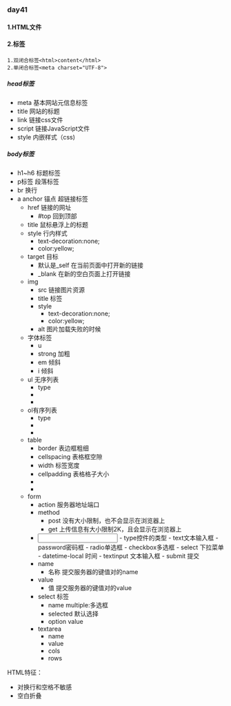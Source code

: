 ### day41

#### 1.HTML文件

#### 2.标签

```
1.双闭合标签<html>content</html>
2.单闭合标签<meta charset="UTF-8">
```



##### head标签

- meta 基本网站元信息标签
- title 网站的标题
- link 链接css文件
- script 链接JavaScript文件
- style 内嵌样式（css)

##### body标签

- h1~h6 标题标签
- p标签 段落标签
- br 换行
- a anchor 锚点 超链接标签
  - href 链接的网址
    - #top 回到顶部
  - title 鼠标悬浮上的标题
  - style 行内样式
    - text-decoration:none;
    - color:yellow;
  - target 目标
    - 默认是_self 在当前页面中打开新的链接
    - _blank 在新的空白页面上打开链接
  - img
    - src 链接图片资源
    - title 标签
    - style 
      - text-decoration:none;
      - color:yellow;
    - alt 图片加载失败的时候 
  - 字体标签
    - u
    - strong 加粗
    - em 倾斜
    - i 倾斜
  - ul 无序列表
    - type
    - <li>
  - ol有序列表
    - type 
    - <li>
  - table
    - border 表边框粗细
    - cellspacing 表格框空隙
    - width 标签宽度
    - cellpadding 表格格子大小
    - <tr>
    - <td>
  - form
    - action 服务器地址端口
    - method
      - post 没有大小限制，也不会显示在浏览器上
      - get 上传信息有大小限制2K，且会显示在浏览器上
    - <input>
      - type控件的类型
        - text文本输入框
        - password密码框
        - radio单选框
        - checkbox多选框
        - select 下拉菜单
        - datetime-local 时间
        - textinput 文本输入框
        - submit 提交
    - name
      - 名称 提交服务器的键值对的name
    - value
      - 值 提交服务器的键值对的value
    - select 标签
      -  name multiple:多选框
      - selected 默认选择
      - option value
    - textarea
      - name
      - value
      - cols
      - rows 

HTML特征：

- 对换行和空格不敏感
- 空白折叠

 